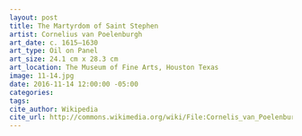 ```yaml
---
layout: post
title: The Martyrdom of Saint Stephen
artist: Cornelius van Poelenburgh
art_date: c. 1615–1630
art_type: Oil on Panel
art_size: 24.1 cm x 28.3 cm
art_location: The Museum of Fine Arts, Houston Texas
image: 11-14.jpg
date: 2016-11-14 12:00:00 -05:00
categories:
tags:
cite_author: Wikipedia
cite_url: http://commons.wikimedia.org/wiki/File:Cornelis_van_Poelenburgh_-_The_Martyrdom_of_Saint_Stephen_-_Google_Art_Project.jpg
---
```

